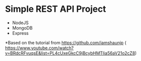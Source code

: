 <h1><b>Simple REST API Project</b></h1>

- NodeJS
- MongoDB
- Express

*Based on the tutorial from https://github.com/iamshaunjp 
( https://www.youtube.com/watch?v=BRdcRFvuqsE&list=PL4cUxeGkcC9jBcybHMTIia56aV21o2cZ8)
